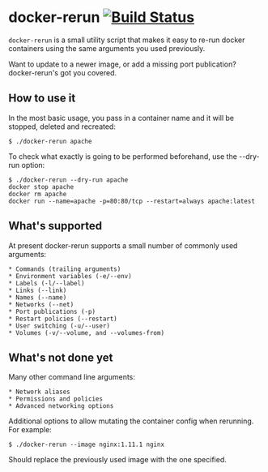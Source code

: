 docker-rerun [![Build Status](https://semaphoreci.com/api/v1/csmith/docker-rerun/branches/master/badge.svg)](https://semaphoreci.com/csmith/docker-rerun)
===============================================================================

`docker-rerun` is a small utility script that makes it easy to re-run docker
containers using the same arguments you used previously.

Want to update to a newer image, or add a missing port publication?
docker-rerun's got you covered.

## How to use it

In the most basic usage, you pass in a container name and it will be
stopped, deleted and recreated:

    $ ./docker-rerun apache

To check what exactly is going to be performed beforehand, use the --dry-run
option:

    $ ./docker-rerun --dry-run apache
    docker stop apache
    docker rm apache
    docker run --name=apache -p=80:80/tcp --restart=always apache:latest

## What's supported

At present docker-rerun supports a small number of commonly used arguments:

    * Commands (trailing arguments)
    * Environment variables (-e/--env)
    * Labels (-l/--label)
    * Links (--link)
    * Names (--name)
    * Networks (--net)
    * Port publications (-p)
    * Restart policies (--restart)
    * User switching (-u/--user)
    * Volumes (-v/--volume, and --volumes-from)

## What's not done yet

Many other command line arguments:

    * Network aliases
    * Permissions and policies
    * Advanced networking options

Additional options to allow mutating the container config when rerunning.
For example:

    $ ./docker-rerun --image nginx:1.11.1 nginx

Should replace the previously used image with the one specified.

